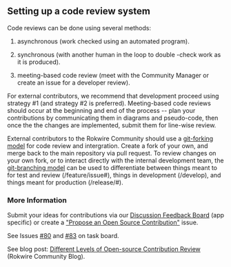 ## Setting up a code review system

Code reviews can be done using several methods:

1) asynchronous (work checked using an automated program).

2) synchronous (with another human in the loop to double -check work as it is produced).

3) meeting-based code review (meet with the Community Manager or create an issue for a developer review).

For external contributors, we recommend that development proceed using strategy #1 (and strategy #2 is preferred). Meeting-based code reviews should occur at the beginning and end of the process -- plan your contributions by communicating them in diagrams and pseudo-code, then once the the changes are implemented, submit them for line-wise review.

External contributors to the Rokwire Community should use a [git-forking model](https://heardlibrary.github.io/digital-scholarship/manage/control/github/fork/) for code review and intergration. Create a fork of your own, and merge back to the main repository via pull request. To review changes on your own fork, or to interact directly with the internal development team, the [git-branching model](https://heardlibrary.github.io/digital-scholarship/manage/control/github/fork/) can be used to differentiate between things meant to for test and review  (/feature/issue#), things in development (/develop), and things meant for production (/release/#). 

### More Information
Submit your ideas for contributions via our [Discussion Feedback Board](https://github.com/rokwire/rokwire-community/discussions) (app specific) or create a ["Propose an Open Source Contribution"](https://github.com/rokwire/test-permissions-repo/issues/new/choose) issue.  

See Issues [#80](https://github.com/rokwire/rokwire-community/issues/80) and [#83](https://github.com/rokwire/rokwire-community/issues/83) on task board.   

See blog post: [Different Levels of Open-source Contribution Review](http://publish.illinois.edu/bradly-alicea/2021/04/21/different-levels-of-open-source-contribution-review/) (Rokwire Community Blog).   
